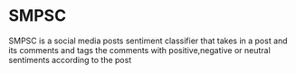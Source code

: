   SMPSC
===========

SMPSC  is a social media posts sentiment classifier that takes in a post and its comments and tags the comments with positive,negative or neutral sentiments according to the post